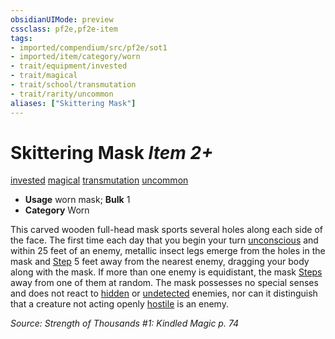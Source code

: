 ```yaml
---
obsidianUIMode: preview
cssclass: pf2e,pf2e-item
tags:
- imported/compendium/src/pf2e/sot1
- imported/item/category/worn
- trait/equipment/invested
- trait/magical
- trait/school/transmutation
- trait/rarity/uncommon
aliases: ["Skittering Mask"]
---
```

# Skittering Mask *Item 2+*  
[invested](invested.md)  [magical](magical.md)  [transmutation](transmutation.md)  [uncommon](uncommon.md)  

- **Usage** worn mask; **Bulk** 1
- **Category** Worn

This carved wooden full-head mask sports several holes along each side of the face. The first time each day that you begin your turn [unconscious](conditions.md#Unconscious) and within 25 feet of an enemy, metallic insect legs emerge from the holes in the mask and [Step](step.md) 5 feet away from the nearest enemy, dragging your body along with the mask. If more than one enemy is equidistant, the mask [Steps](step.md) away from one of them at random. The mask possesses no special senses and does not react to [hidden](conditions.md#Hidden) or [undetected](conditions.md#Undetected) enemies, nor can it distinguish that a creature not acting openly [hostile](conditions.md#Hostile) is an enemy.

*Source: Strength of Thousands #1: Kindled Magic p. 74*